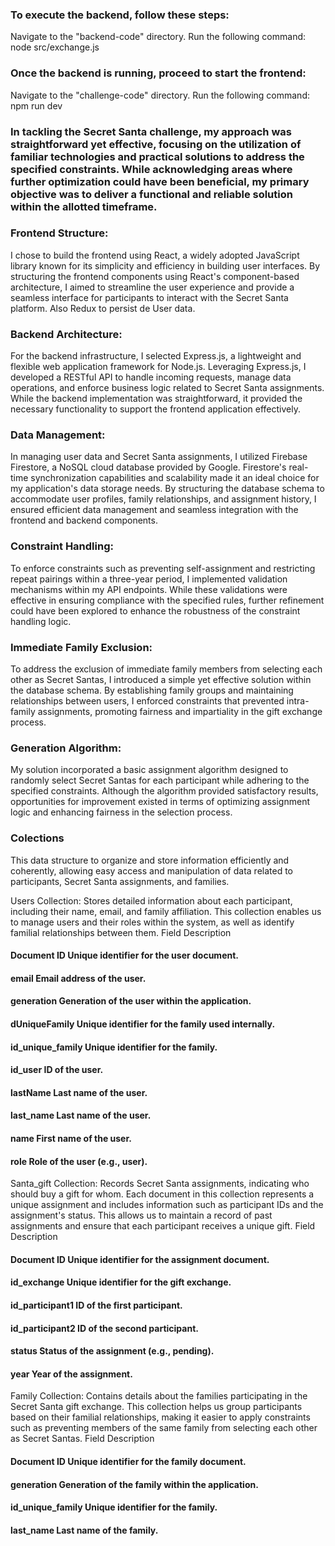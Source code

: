 ### To execute the backend, follow these steps:

Navigate to the "backend-code" directory.
Run the following command:
node src/exchange.js

### Once the backend is running, proceed to start the frontend:

Navigate to the "challenge-code" directory.
Run the following command:
npm run dev

### In tackling the Secret Santa challenge, my approach was straightforward yet effective, focusing on the utilization of familiar technologies and practical solutions to address the specified constraints. While acknowledging areas where further optimization could have been beneficial, my primary objective was to deliver a functional and reliable solution within the allotted timeframe.

### Frontend Structure:
I chose to build the frontend using React, a widely adopted JavaScript library known for its simplicity and efficiency in building user interfaces. By structuring the frontend components using React's component-based architecture, I aimed to streamline the user experience and provide a seamless interface for participants to interact with the Secret Santa platform. Also Redux to persist de User data.

### Backend Architecture:
For the backend infrastructure, I selected Express.js, a lightweight and flexible web application framework for Node.js. Leveraging Express.js, I developed a RESTful API to handle incoming requests, manage data operations, and enforce business logic related to Secret Santa assignments. While the backend implementation was straightforward, it provided the necessary functionality to support the frontend application effectively.

### Data Management:
In managing user data and Secret Santa assignments, I utilized Firebase Firestore, a NoSQL cloud database provided by Google. Firestore's real-time synchronization capabilities and scalability made it an ideal choice for my application's data storage needs. By structuring the database schema to accommodate user profiles, family relationships, and assignment history, I ensured efficient data management and seamless integration with the frontend and backend components.

### Constraint Handling:
To enforce constraints such as preventing self-assignment and restricting repeat pairings within a three-year period, I implemented validation mechanisms within my API endpoints. While these validations were effective in ensuring compliance with the specified rules, further refinement could have been explored to enhance the robustness of the constraint handling logic.

### Immediate Family Exclusion:
To address the exclusion of immediate family members from selecting each other as Secret Santas, I introduced a simple yet effective solution within the database schema. By establishing family groups and maintaining relationships between users, I enforced constraints that prevented intra-family assignments, promoting fairness and impartiality in the gift exchange process.

### Generation Algorithm:
My solution incorporated a basic assignment algorithm designed to randomly select Secret Santas for each participant while adhering to the specified constraints. Although the algorithm provided satisfactory results, opportunities for improvement existed in terms of optimizing assignment logic and enhancing fairness in the selection process.

### Colections

This data structure to organize and store information efficiently and coherently, allowing easy access and manipulation of data related to participants, Secret Santa assignments, and families.

Users Collection:
Stores detailed information about each participant, 
including their name, email, and family affiliation. 
This collection enables us to manage users and their roles within the system, as well as identify familial relationships between them.
Field	Description
#### Document ID	Unique identifier for the user document.
#### email	Email address of the user.
#### generation	Generation of the user within the application.
#### dUniqueFamily	Unique identifier for the family used internally.
#### id_unique_family	Unique identifier for the family.
#### id_user	ID of the user.
#### lastName	Last name of the user.
#### last_name	Last name of the user.
#### name	First name of the user.
#### role	Role of the user (e.g., user).
Santa_gift Collection:
Records Secret Santa assignments, indicating who should buy a gift for whom. 
Each document in this collection represents a unique assignment and includes information such as participant IDs and the assignment's status.
This allows us to maintain a record of past assignments and ensure that each participant receives a unique gift.
Field	Description
#### Document ID	Unique identifier for the assignment document.
#### id_exchange	Unique identifier for the gift exchange.
#### id_participant1	ID of the first participant.
#### id_participant2	ID of the second participant.
#### status	Status of the assignment (e.g., pending).
#### year	Year of the assignment.
Family Collection: 
Contains details about the families participating in the Secret Santa gift exchange.
This collection helps us group participants based on their familial relationships, making it easier to apply constraints such as preventing members of the same family from selecting each other as Secret Santas.
Field	Description
#### Document ID	Unique identifier for the family document.
#### generation	Generation of the family within the application.
#### id_unique_family	Unique identifier for the family.
#### last_name	Last name of the family.  

